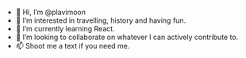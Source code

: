 - 👋 Hi, I’m @plavimoon
- 👀 I’m interested in travelling, history and having fun. 
- 🌱 I’m currently learning React. 
- 💞️ I’m looking to collaborate on whatever I can actively contribute to.
- 📫 Shoot me a text if you need me. 

<!---
plavimoon/plavimoon is a ✨ special ✨ repository because its `README.md` (this file) appears on your GitHub profile.
You can click the Preview link to take a look at your changes.
--->
